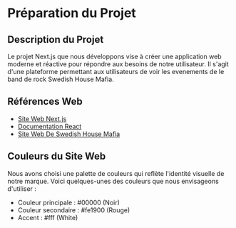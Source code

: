 # Préparation du Projet

## Description du Projet

Le projet Next.js que nous développons vise à créer une application web moderne et réactive pour répondre aux besoins de notre utilisateur. Il s'agit d'une plateforme permettant aux utilisateurs de voir les evenements de le band de rock Swedish House Mafia.

## Références Web

- [Site Web Next.js](https://nextjs.org/)
- [Documentation React](https://reactjs.org/docs/getting-started.html)
- [Site Web De Swedish House Mafia](https://www.swedishhousemafia.com/)

## Couleurs du Site Web

Nous avons choisi une palette de couleurs qui reflète l'identité visuelle de notre marque. Voici quelques-unes des couleurs que nous envisageons d'utiliser :

- Couleur principale : #00000 (Noir)
- Couleur secondaire : #fe1900 (Rouge)
- Accent : #fff (White)
